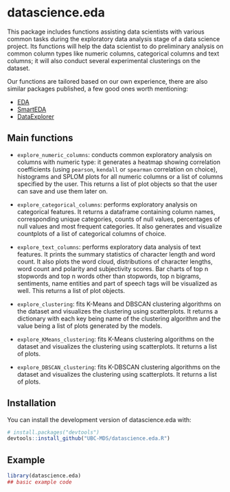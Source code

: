 
<!-- README.md is generated from README.Rmd. Please edit that file -->

# datascience.eda

<!-- badges: start -->
<!-- badges: end -->

This package includes functions assisting data scientists with various
common tasks during the exploratory data analysis stage of a data
science project. Its functions will help the data scientist to do
preliminary analysis on common column types like numeric columns,
categorical columns and text columns; it will also conduct several
experimental clusterings on the dataset.

Our functions are tailored based on our own experience, there are also
similar packages published, a few good ones worth mentioning:

-   [EDA](https://cran.r-project.org/web/packages/dlookr/vignettes/EDA.html)
-   [SmartEDA](https://cran.r-project.org/web/packages/SmartEDA/vignettes/SmartEDA.html)
-   [DataExplorer](https://github.com/boxuancui/DataExplorer)

## Main functions

-   `explore_numeric_columns`: conducts common exploratory analysis on
    columns with numeric type: it generates a heatmap showing
    correlation coefficients (using `pearson`, `kendall` or `spearman`
    correlation on choice), histograms and SPLOM plots for all numeric
    columns or a list of columns specified by the user. This returns a
    list of plot objects so that the user can save and use them later
    on.

-   `explore_categorical_columns`: performs exploratory analysis on
    categorical features. It returns a dataframe containing column
    names, corresponding unique categories, counts of null values,
    percentages of null values and most frequent categories. It also
    generates and visualize countplots of a list of categorical columns
    of choice.

-   `explore_text_columns`: performs exploratory data analysis of text
    features. It prints the summary statistics of character length and
    word count. It also plots the word cloud, distributions of character
    lengths, word count and polarity and subjectivity scores. Bar charts
    of top n stopwords and top n words other than stopwords, top n
    bigrams, sentiments, name entities and part of speech tags will be
    visualized as well. This returns a list of plot objects.

-   `explore_clustering`: fits K-Means and DBSCAN clustering algorithms
    on the dataset and visualizes the clustering using scatterplots. It
    returns a dictionary with each key being name of the clustering
    algorithm and the value being a list of plots generated by the
    models.

-   `explore_KMeans_clustering`: fits K-Means clustering algorithms on
    the dataset and visualizes the clustering using scatterplots. It
    returns a list of plots.

-   `explore_DBSCAN_clustering`: fits K-DBSCAN clustering algorithms on
    the dataset and visualizes the clustering using scatterplots. It
    returns a list of plots.

## Installation

You can install the development version of datascience.eda with:

``` r
# install.packages("devtools")
devtools::install_github("UBC-MDS/datascience.eda.R")
```

## Example

``` r
library(datascience.eda)
## basic example code
```
